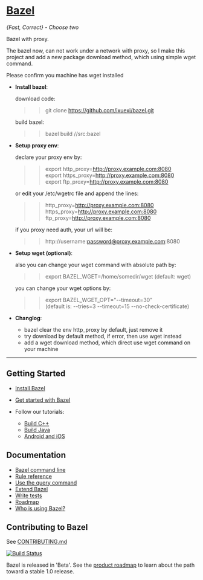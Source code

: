 # [Bazel](https://bazel.build)

*{Fast, Correct} - Choose two*

Bazel with proxy.

  The bazel now, can not work under a network with proxy, so I
  make this project and add a new package download method, 
  which using simple wget command.

  Please confirm you machine has wget installed

  * **Install bazel**:<br>
  
    download code:<br>
    >>git clone https://github.com/ixuexi/bazel.git<br>

    build bazel:<br>
    >>bazel build //src:bazel
    
  * **Setup proxy env**:<br>
  
    declare your proxy env by:<br>
    >>export http_proxy=http://proxy.example.com:8080<br>
    >>export https_proxy=http://proxy.example.com:8080<br>
    >>export ftp_proxy=http://proxy.example.com:8080<br>
    
    or edit your /etc/wgetrc file and append the lines:<br>
    >>http_proxy=http://proxy.example.com:8080<br>
    >>https_proxy=http://proxy.example.com:8080<br>
    >>ftp_proxy=http://proxy.example.com:8080<br>

    if you proxy need auth, your url will be:<br>
    >>http://username:password@proxy.example.com:8080

  * **Setup wget (optional)**:
  
    also you can change your wget command with absolute path by:<br>
    >>export BAZEL_WGET=/home/somedir/wget  (default: wget)<br>

    you can change your wget options by:<br>
    >>export BAZEL_WGET_OPT="--timeout=30"<br>
    >>(default is: --tries=3 --timeout=15 --no-check-certificate)

  * **Changlog**:
    - bazel clear the env http_proxy by default, just remove it
    - try download by default method, if error, then use wget instead
    - add a wget download method, which direct use wget command on your machine
    
--------

## Getting Started

  * [Install Bazel](https://docs.bazel.build/install.html)
  * [Get started with Bazel](https://docs.bazel.build/getting-started.html)
  * Follow our tutorials:

    - [Build C++](https://docs.bazel.build/tutorial/cpp.html)
    - [Build Java](https://docs.bazel.build/tutorial/java.html)
    - [Android and iOS](https://docs.bazel.build/tutorial/app.html)

## Documentation

  * [Bazel command line](https://docs.bazel.build/user-manual.html)
  * [Rule reference](https://docs.bazel.build/be/overview.html)
  * [Use the query command](https://docs.bazel.build/query.html)
  * [Extend Bazel](https://docs.bazel.build/skylark/index.html)
  * [Write tests](https://docs.bazel.build/test-encyclopedia.html)
  * [Roadmap](https://bazel.build/roadmap.html)
  * [Who is using Bazel?](https://github.com/bazelbuild/bazel/wiki/Bazel-Users)

## Contributing to Bazel

See [CONTRIBUTING.md](CONTRIBUTING.md)

[![Build Status](http://ci.bazel.io/buildStatus/icon?job=bazel-tests)](http://ci.bazel.io/job/bazel-tests)

Bazel is released in 'Beta'.
See the [product roadmap](https://bazel.build/roadmap.html) to learn about the
path toward a stable 1.0 release.
